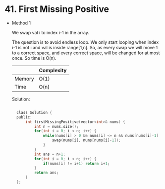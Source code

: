 # 41. First Missing Positive

- Method 1

  We swap val i to index i-1 in the array.

  The question is to avoid endless loop. We only start looping when index i-1 is not i and val is inside range[1,n]. So, as every swap we will move 1 to a correct space, and every correct space, will be changed for at most once. So time is O(n).

  |        | Complexity |
  | ------ | ---------- |
  | Memory | O(1)       |
  | Time   | O(n)       |

  Solution:

  ```h

    class Solution {
    public:
        int firstMissingPositive(vector<int>& nums) {
            int n = nums.size();
            for(int i = 0; i < n; i++) {
                while(nums[i] > 0 && nums[i] <= n && nums[nums[i]-1] != nums[i]) {
                    swap(nums[i], nums[nums[i]-1]);
                }
            }
            int ans = n+1;
            for(int i = 0; i < n; i++) {
                if(nums[i] != i+1) return i+1;
            }
            return ans;
        }
    };

  ```

<!-- - Method 2

    This is another method.

    | |   Complexity  |
    | ----------- | ----------- |
    |  Memory     | O(n) |
    |      Time       |  O(n) |


    Solution:

    ``` h



    ```

- Additional Knowledge:

    Here are some additional knowledge.



<br> -->
